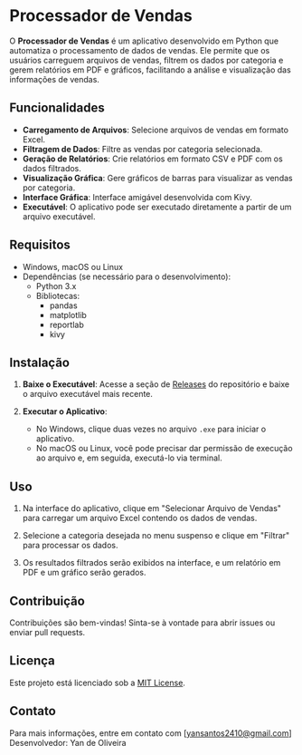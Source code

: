 # Processador de Vendas

O **Processador de Vendas** é um aplicativo desenvolvido em Python que automatiza o processamento de dados de vendas. Ele permite que os usuários carreguem arquivos de vendas, filtrem os dados por categoria e gerem relatórios em PDF e gráficos, facilitando a análise e visualização das informações de vendas.

## Funcionalidades

- **Carregamento de Arquivos**: Selecione arquivos de vendas em formato Excel.
- **Filtragem de Dados**: Filtre as vendas por categoria selecionada.
- **Geração de Relatórios**: Crie relatórios em formato CSV e PDF com os dados filtrados.
- **Visualização Gráfica**: Gere gráficos de barras para visualizar as vendas por categoria.
- **Interface Gráfica**: Interface amigável desenvolvida com Kivy.
- **Executável**: O aplicativo pode ser executado diretamente a partir de um arquivo executável.

## Requisitos

- Windows, macOS ou Linux
- Dependências (se necessário para o desenvolvimento):
  - Python 3.x
  - Bibliotecas:
    - pandas
    - matplotlib
    - reportlab
    - kivy

## Instalação

1. **Baixe o Executável**: Acesse a seção de [Releases](https://github.com/yandeoliveira/Processador-de-Vendas/releases) do repositório e baixe o arquivo executável mais recente.

2. **Executar o Aplicativo**: 
   - No Windows, clique duas vezes no arquivo `.exe` para iniciar o aplicativo.
   - No macOS ou Linux, você pode precisar dar permissão de execução ao arquivo e, em seguida, executá-lo via terminal.

## Uso

1. Na interface do aplicativo, clique em "Selecionar Arquivo de Vendas" para carregar um arquivo Excel contendo os dados de vendas.

2. Selecione a categoria desejada no menu suspenso e clique em "Filtrar" para processar os dados.

3. Os resultados filtrados serão exibidos na interface, e um relatório em PDF e um gráfico serão gerados.

## Contribuição

Contribuições são bem-vindas! Sinta-se à vontade para abrir issues ou enviar pull requests.

## Licença

Este projeto está licenciado sob a [MIT License](LICENSE).

## Contato

Para mais informações, entre em contato com [yansantos2410@gmail.com]
Desenvolvedor: Yan de Oliveira

